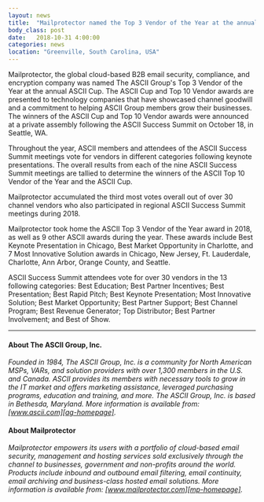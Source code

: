 ```yaml
---
layout: news
title:  "Mailprotector named the Top 3 Vendor of the Year at the annual ASCII Cup"
body_class: post
date:   2018-10-31 4:00:00
categories: news
location: "Greenville, South Carolina, USA"
---
```


Mailprotector, the global cloud-based B2B email security, compliance, and encryption company was named The ASCII Group's Top 3 Vendor of the Year at the annual ASCII Cup. The ASCII Cup and Top 10 Vendor awards are presented to technology companies that have showcased channel goodwill and a commitment to helping ASCII Group members grow their businesses. The winners of the ASCII Cup and Top 10 Vendor awards were announced at a private assembly following the ASCII Success Summit on October 18, in Seattle, WA.

Throughout the year, ASCII members and attendees of the ASCII Success Summit meetings vote for vendors in different categories following keynote presentations. The overall results from each of the nine ASCII Success Summit meetings are tallied to determine the winners of the ASCII Top 10 Vendor of the Year and the ASCII Cup.

Mailprotector accumulated the third most votes overall out of over 30 channel vendors who also participated in regional ASCII Success Summit meetings during 2018.

Mailprotector took home the ASCII Top 3 Vendor of the Year award in 2018, as well as 9 other ASCII awards during the year. These awards include Best Keynote Presentation in Chicago, Best Market Opportunity in Charlotte, and 7 Most Innovative Solution awards in Chicago, New Jersey, Ft. Lauderdale, Charlotte, Ann Arbor, Orange County, and Seattle.

ASCII Success Summit attendees vote for over 30 vendors in the 13 following categories: Best Education; Best Partner Incentives; Best Presentation; Best Rapid Pitch; Best Keynote Presentation; Most Innovative Solution; Best Market Opportunity; Best Partner Support; Best Channel Program; Best Revenue Generator; Top Distributor; Best Partner Involvement; and Best of Show.

***

#### About The ASCII Group, Inc.
*Founded in 1984, The ASCII Group, Inc. is a community for North American MSPs, VARs, and solution providers with over 1,300 members in the U.S. and Canada. ASCII provides its members with necessary tools to grow in the IT market and offers marketing assistance, leveraged purchasing programs, education and training, and more. The ASCII Group, Inc. is based in Bethesda, Maryland. More information is available from:  [www.ascii.com][ag-homepage].*

#### About Mailprotector
*Mailprotector empowers its users with a portfolio of cloud-based email security, management and hosting services sold exclusively through the channel to businesses, government and non-profits around the world. Products include inbound and outbound email filtering, email continuity, email archiving and business-class hosted email solutions. More information is available from:  [www.mailprotector.com][mp-homepage].*


[mp-homepage]: http://www.mailprotector.com
[ag-homepage]: http://ascii.com/
